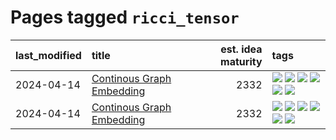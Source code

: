 # Pages tagged `ricci_tensor`

|last_modified|title|est. idea maturity|tags
|:---|:---|---:|:---|
|2024-04-14|[Continous Graph Embedding](../semantic_space_geometry.md)|2332|[![](https://img.shields.io/badge/tag-differential_geometry-b5ec2c)](../tags/differential_geometry.md) [![](https://img.shields.io/badge/tag-experimental-e839f4)](../tags/experimental.md) [![](https://img.shields.io/badge/tag-gnn-f76896)](../tags/gnn.md) [![](https://img.shields.io/badge/tag-ricci_tensor-0e5ec)](../tags/ricci_tensor.md) [![](https://img.shields.io/badge/tag-riemannian_geometry-36f98)](../tags/riemannian_geometry.md) [![](https://img.shields.io/badge/tag-topology-3a9a4f)](../tags/topology.md)|
|2024-04-14|[Continous Graph Embedding](../continuous_graph_embedding.md)|2332|[![](https://img.shields.io/badge/tag-differential_geometry-b5ec2c)](../tags/differential_geometry.md) [![](https://img.shields.io/badge/tag-experimental-e839f4)](../tags/experimental.md) [![](https://img.shields.io/badge/tag-gnn-f76896)](../tags/gnn.md) [![](https://img.shields.io/badge/tag-ricci_tensor-0e5ec)](../tags/ricci_tensor.md) [![](https://img.shields.io/badge/tag-riemannian_geometry-36f98)](../tags/riemannian_geometry.md) [![](https://img.shields.io/badge/tag-topology-3a9a4f)](../tags/topology.md)|
